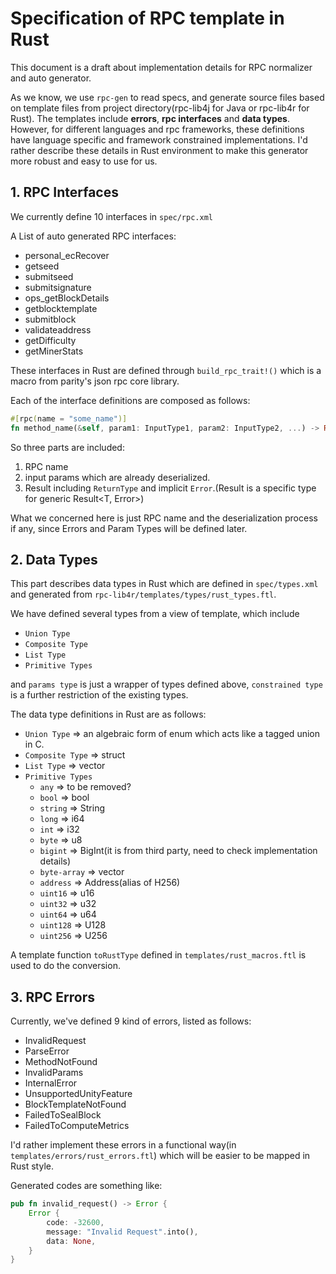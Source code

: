 # Specification of RPC template in Rust

This document is a draft about implementation details for RPC normalizer and auto generator.

As we know, we use `rpc-gen` to read specs, and generate source files based on template files from project directory(rpc-lib4j for Java or rpc-lib4r for Rust).
The templates include **errors**, **rpc interfaces** and **data types**. However, for different languages and rpc frameworks, these definitions have language specific and framework constrained implementations.
I'd rather describe these details in Rust environment to make this generator more robust and easy to use for us.

## 1. RPC Interfaces

We currently define 10 interfaces in `spec/rpc.xml`

A List of auto generated RPC interfaces:

- personal_ecRecover
- getseed
- submitseed
- submitsignature
- ops_getBlockDetails
- getblocktemplate
- submitblock
- validateaddress
- getDifficulty
- getMinerStats

These interfaces in Rust are defined through `build_rpc_trait!()` which is a macro from parity's json rpc core library.

Each of the interface definitions are composed as follows:

```Rust
#[rpc(name = "some_name")]
fn method_name(&self, param1: InputType1, param2: InputType2, ...) -> Result<ReturnType>;
```

So three parts are included:

1. RPC name
2. input params which are already deserialized.
3. Result including `ReturnType` and implicit `Error`.(Result<ReturnType> is a specific type for generic Result<T, Error>)

What we concerned here is just RPC name and the deserialization process if any, since Errors and Param Types will be defined later.

## 2. Data Types

This part describes data types in Rust which are defined in `spec/types.xml` and generated from `rpc-lib4r/templates/types/rust_types.ftl`.

We have defined several types from a view of template, which include 

- `Union Type`
- `Composite Type`
- `List Type`
- `Primitive Types`

and `params type` is just a wrapper of types defined above, `constrained type` is a further restriction of the existing types.

The data type definitions in Rust are as follows:

- `Union Type` => an algebraic form of enum which acts like a tagged union in C.
- `Composite Type` => struct
- `List Type` => vector
- `Primitive Types`
    - `any` => to be removed?
    - `bool` => bool
    - `string` => String
    - `long` => i64
    - `int` => i32
    - `byte` => u8
    - `bigint` => BigInt(it is from third party, need to check implementation details)
    - `byte-array` => vector<u8>
    - `address` => Address(alias of H256)
    - `uint16` => u16
    - `uint32` => u32
    - `uint64` => u64
    - `uint128` => U128
    - `uint256` => U256

A template function `toRustType` defined in `templates/rust_macros.ftl` is used to do the conversion.

## 3. RPC Errors

Currently, we've defined 9 kind of errors, listed as follows:

- InvalidRequest
- ParseError
- MethodNotFound
- InvalidParams
- InternalError
- UnsupportedUnityFeature
- BlockTemplateNotFound
- FailedToSealBlock
- FailedToComputeMetrics

I'd rather implement these errors in a functional way(in `templates/errors/rust_errors.ftl`) which will be easier to be mapped in Rust style.

Generated codes are something like:

```Rust
pub fn invalid_request() -> Error {
    Error {
        code: -32600,
        message: "Invalid Request".into(),
        data: None,
    }
}
```